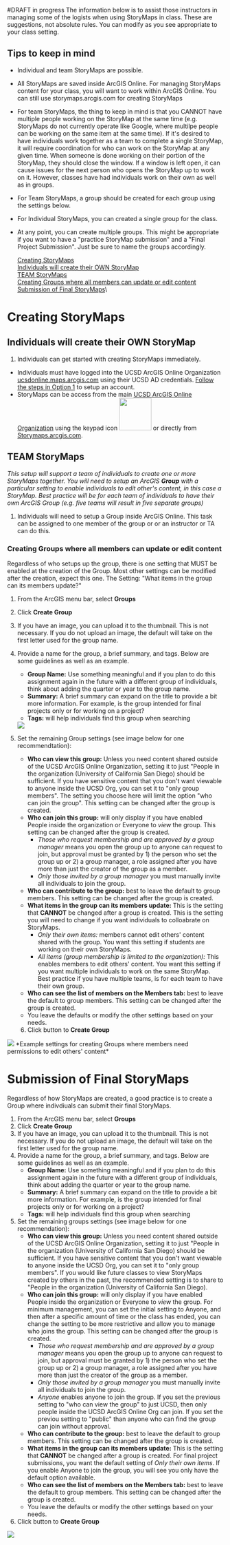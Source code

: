 #DRAFT in progress
The information below is to assist those instructors in managing some of the logists when using StoryMaps in class. These are suggestions, not absolute rules. You can modify as you see appropriate to your class setting.

## Tips to keep in mind
- Individual and team StoryMaps are possible. 
- All StoryMaps are saved inside ArcGIS Online. For managing StoryMaps content for your class, you will want to work within ArcGIS Online. You can still use storymaps.arcgis.com for creating StoryMaps
- For team StoryMaps, the thing to keep in mind is that you CANNOT have multiple people working on the StoryMap at the same time (e.g. StoryMaps do not currently operate like Google, where multilpe people can be working on the same item at the same time). If it's desired to have individuals work together as a team to complete a single StoryMap, it will require coordination for who can work on the StoryMap at any given time. When someone is done working on their portion of the StoryMap, they should close the window. If a window is left open, it can cause issues for the next person who opens the StoryMap up to work on it. However, classes have had individuals work on their own as well as in groups.
- For Team StoryMaps, a group should be created for each group using the settings below. 
- For Individual StoryMaps, you can created a single group for the class. 
- At any point, you can create multiple groups. This might be appropriate if you want to have a "practice StoryMap submission" and a "Final Project Submission". Just be sure to name the groups accordingly. 

    [Creating StoryMaps](#creating-storymaps)\
    [Individuals will create their OWN StoryMap](#individuals-will-create-their-own-storymap)\
    [TEAM StoryMaps](#team-storymaps)\
    [Creating Groups where all members can update or edit content](#creating-groups-where-all-members-can-update-or-edit-content)\
    [Submission of Final StoryMaps](#submission-of-final-storymaps)\


# Creating StoryMaps
## Individuals will create their OWN StoryMap
1. Individuals can get started with creating StoryMaps immediately. 
  - Individuals must have logged into the UCSD ArcGIS Online Organization [ucsdonline.maps.arcgis.com](https://ucsdonline.maps.arcgis.com/) using their UCSD AD credentials. [Follow the steps in Option 1](https://ucsd.libguides.com/gis/arcgisaccount) to setup an account.
  - StoryMaps can be access from the main [UCSD ArcGIS Online Organization](https://ucsdonline.maps.arcgis.com/) using the keypad icon <img src="../images/Numberpad.png" width = 75> or directly from [Storymaps.arcgis.com](http://storymaps.arcgis.com/).

## TEAM StoryMaps
*This setup will support a team of individuals to create one or more StoryMaps together. You will need to setup an ArcGIS **Group** with a particular setting to enable individuals to edit other's content, in this case a StoryMap. Best practice will be for each team of individuals to have their own ArcGIS Group (e.g. five teams will result in five separate groups)*
1. Individuals will need to setup a Group inside ArcGIS Online. This task can be assigned to one member of the group or or an instructor or TA can do this.

### Creating Groups where all members can update or edit content 
Regardless of who setups up the group, there is one setting that MUST be enabled at the creation of the Group. Most other settings can be modified after the creation, expect this one.
  The Setting:  "What items in the group can its members update?"
  
1. From the ArcGIS menu bar, select **Groups**
2. Click **Create Group**
3. If you have an image, you can upload it to the thumbnail. This is not necessary. If you do not upload an image, the default will take on the first letter used for the group name.
4. Provide a name for the group, a brief summary, and tags. Below are some guidelines as well as an example. 
    - **Group Name:** Use something meaningful and if you plan to do this assignment again in the future with a different group of individuals, think about adding the quarter or year to the group name.
    - **Summary:** A brief summary can expand on the title to provide a bit more information. For example, is the group intended for final projects only or for working on a project?
    - **Tags:**  will help individuals find this group when searching
   
   <img src="../images/Groups1_GroupDetails_NameDescTags.PNG">
 
 5. Set the remaining Group settings (see image below for one recommendtation):
    - **Who can view this group:** Unless you need content shared outside of the UCSD ArcGIS Online Organization, setting it to just "People in the organization (University of California San Diego) should be sufficient. If you have sensitive content that you don't want viewable to anyone inside the UCSD Org, you can set it to "only group members". The setting you choose here will limit the option "who can join the group". This setting can be changed after the group is created. 
    - **Who can join this group:**  will only display if you have enabled People inside the organization or Everyone to *view* the group. This setting can be changed after the group is created.
        - *Those who request membership and are approved by a group manager* means you open the group up to anyone can request to join, but approval must be granted by 1) the person who set the group up or 2) a group manager, a role assigned after you have more than just the creator of the group as a member.
        - *Only those invited by a group manager* you must manually invite all individuals to join the group. 
     - **Who can contribute to the group:** best to leave the default to group members. This setting can be changed after the group is created.
     - **What items in the group can its members update:** This is the setting that **CANNOT** be changed after a group is created. This is the setting you will need to change if you want individuals to colloabrate on StoryMaps. 
        - *Only their own items:* members cannot edit others' content shared with the group. You want this setting if students are working on their own StoryMaps.
        - *All items (group membership is limited to the organization):* This enables members to edit others' content. You want this setting if you want multiple individuals to work on the same StoryMap. Best practice if you have multiple teams, is for each team to have their own group. 
      - **Who can see the list of members on the Members tab:** best to leave the default to group members. This setting can be changed after the group is created.
      - You leave the defaults or modify the other settings based on your needs.
    6. Click button to **Create Group**

  <img src="../images/Groups2_GroupSettings_EditAllContent.PNG">
  *Example settings for creating Groups where members need permissions to edit others' content*


# Submission of Final StoryMaps
Regardless of how StoryMaps are created, a good practice is to create a Group where indivdiuals can submit their final StoryMaps. 
  1. From the ArcGIS menu bar, select **Groups**
  2. Click **Create Group**
  3. If you have an image, you can upload it to the thumbnail. This is not necessary. If you do not upload an image, the default will take on the first letter used for the group name.
  4. Provide a name for the group, a brief summary, and tags. Below are some guidelines as well as an example. 
      - **Group Name:** Use something meaningful and if you plan to do this assignment again in the future with a different group of individuals, think about adding the quarter or year to the group name.
      - **Summary:** A brief summary can expand on the title to provide a bit more information. For example, is the group intended for final projects only or for working on a project?
      - **Tags:**  will help individuals find this group when searching
  5. Set the remaining groups settings (see image below for one recommendation):
      - **Who can view this group:** Unless you need content shared outside of the UCSD ArcGIS Online Organization, setting it to just "People in the organization (University of California San Diego) should be sufficient. If you have sensitive content that you don't want viewable to anyone inside the UCSD Org, you can set it to "only group members". If you would like future classes to view StoryMaps created by others in the past, the recommended setting is to share to "People in the organization (University of California San Diego).  
      - **Who can join this group:**  will only display if you have enabled People inside the organization or Everyone to *view* the group. For minimum management, you can set the initial setting to Anyone, and then after a specific amount of time or the class has ended, you can change the setting to be more restrictive and allow you to manage who joins the group. This setting can be changed after the group is created.
        - *Those who request membership and are approved by a group manager* means you open the group up to anyone can request to join, but approval must be granted by 1) the person who set the group up or 2) a group manager, a role assigned after you have more than just the creator of the group as a member.
        - *Only those invited by a group manager* you must manually invite all individuals to join the group. 
        - *Anyone* enables anyone to join the group. If you set the previous setting to "who can view the group" to just UCSD, then only people inside the UCSD ArcGIS Online Org can join. If you set the previou setting to "public" than anyone who can find the group can join without approval. 
     - **Who can contribute to the group:** best to leave the default to group members. This setting can be changed after the group is created.
     - **What items in the group can its members update:** This is the setting that **CANNOT** be changed after a group is created. For final project submissions, you want the default setting of *Only their own items*. If you enable Anyone to join the group, you will see you only have the default option available.  
      - **Who can see the list of members on the Members tab:** best to leave the default to group members. This setting can be changed after the group is created.
      - You leave the defaults or modify the other settings based on your needs.
  6. Click button to **Create Group**
  
  <img src="../images/Groups_FinalProjectSubmissionSettings.PNG">


